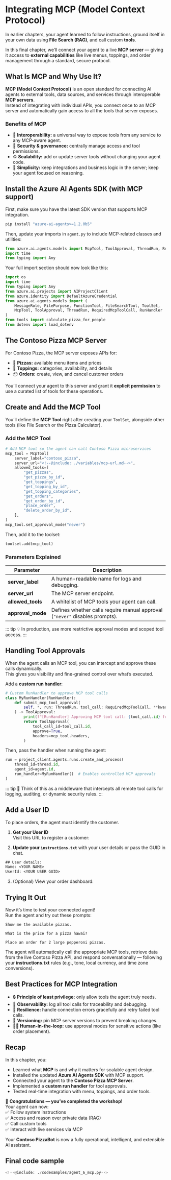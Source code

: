 # Integrating MCP (Model Context Protocol)

In earlier chapters, your agent learned to follow instructions, ground itself in your own data using **File Search (RAG)**, and call custom **tools**.  

In this final chapter, we’ll connect your agent to a live **MCP server** — giving it access to **external capabilities** like live menus, toppings, and order management through a standard, secure protocol.


## What Is MCP and Why Use It?

**MCP (Model Context Protocol)** is an open standard for connecting AI agents to external tools, data sources, and services through interoperable **MCP servers**.  
Instead of integrating with individual APIs, you connect once to an MCP server and automatically gain access to all the tools that server exposes.

### Benefits of MCP

- 🧩 **Interoperability:** a universal way to expose tools from any service to any MCP-aware agent.  
- 🔐 **Security & governance:** centrally manage access and tool permissions.  
- ⚙️ **Scalability:** add or update server tools without changing your agent code.  
- 🧠 **Simplicity:** keep integrations and business logic in the server; keep your agent focused on reasoning.


## Install the Azure AI Agents SDK (with MCP support)

First, make sure you have the latest SDK version that supports MCP integration.

```bash
pip install "azure-ai-agents>=1.2.0b5"
```

Then, update your imports in `agent.py` to include MCP-related classes and utilities:

```python
from azure.ai.agents.models import McpTool, ToolApproval, ThreadRun, RequiredMcpToolCall, RunHandler
import time
from typing import Any
```

Your full import section should now look like this:

```python
import os
import time
from typing import Any
from azure.ai.projects import AIProjectClient
from azure.identity import DefaultAzureCredential
from azure.ai.agents.models import (
    MessageRole, FilePurpose, FunctionTool, FileSearchTool, ToolSet,
    McpTool, ToolApproval, ThreadRun, RequiredMcpToolCall, RunHandler
)
from tools import calculate_pizza_for_people
from dotenv import load_dotenv
```


## The Contoso Pizza MCP Server

For Contoso Pizza, the MCP server exposes APIs for:
- 🧀 **Pizzas:** available menu items and prices  
- 🍅 **Toppings:** categories, availability, and details  
- 📦 **Orders:** create, view, and cancel customer orders  

You’ll connect your agent to this server and grant it **explicit permission** to use a curated list of tools for these operations.


## Create and Add the MCP Tool

You’ll define the **MCP Tool** right after creating your `ToolSet`, alongside other tools (like File Search or the Pizza Calculator).

### Add the MCP Tool

```python
# Add MCP tool so the agent can call Contoso Pizza microservices
mcp_tool = McpTool(
    server_label="contoso_pizza",
    server_url="<!--@include: ./variables/mcp-url.md-->",
    allowed_tools=[
        "get_pizzas",
        "get_pizza_by_id",
        "get_toppings",
        "get_topping_by_id",
        "get_topping_categories",
        "get_orders",
        "get_order_by_id",
        "place_order",
        "delete_order_by_id",
    ],
)
mcp_tool.set_approval_mode("never")
```

Then, add it to the toolset:

```python
toolset.add(mcp_tool)
```

### Parameters Explained

| Parameter | Description |
| -- | -- |
| **server_label** | A human-readable name for logs and debugging. |
| **server_url** | The MCP server endpoint. |
| **allowed_tools** | A whitelist of MCP tools your agent can call. |
| **approval_mode** | Defines whether calls require manual approval (`"never"` disables prompts). |

::: tip
💡 In production, use more restrictive approval modes and scoped tool access.
::: 


## Handling Tool Approvals

When the agent calls an MCP tool, you can intercept and approve these calls dynamically.  
This gives you visibility and fine-grained control over what’s executed.

Add a **custom run handler**:

```python
# Custom RunHandler to approve MCP tool calls
class MyRunHandler(RunHandler):
    def submit_mcp_tool_approval(
        self, *, run: ThreadRun, tool_call: RequiredMcpToolCall, **kwargs: Any
    ) -> ToolApproval:
        print(f"[RunHandler] Approving MCP tool call: {tool_call.id} for tool: {tool_call.name}")
        return ToolApproval(
            tool_call_id=tool_call.id,
            approve=True,
            headers=mcp_tool.headers,
        )
```

Then, pass the handler when running the agent:

```python
run = project_client.agents.runs.create_and_process(
    thread_id=thread.id,
    agent_id=agent.id,
    run_handler=MyRunHandler()  # Enables controlled MCP approvals
)
```

::: tip
🧠 Think of this as a middleware that intercepts all remote tool calls for logging, auditing, or dynamic security rules.
:::


## Add a User ID

To place orders, the agent must identify the customer.

1. **Get your User ID**  
   Visit this URL to register a customer:  
   [<!--@include: ./variables/customer-registration.md-->](<!--@include: ./variables/customer-registration.md-->)  

2. **Update your `instructions.txt`** with your user details or pass the GUID in chat.

```txt
## User details:
Name: <YOUR NAME>
UserId: <YOUR USER GUID>
```

3. (Optional) View your order dashboard:  
   [<!--@include: ./variables/pizza-dashboard.md-->](<!--@include: ./variables/pizza-dashboard.md-->)



## Trying It Out

Now it’s time to test your connected agent!  
Run the agent and try out these prompts:

```
Show me the available pizzas.
```

```
What is the price for a pizza hawai?
```

```
Place an order for 2 large pepperoni pizzas.
```

The agent will automatically call the appropriate MCP tools, retrieve data from the live Contoso Pizza API, and respond conversationally — following your **instructions.txt** rules (e.g., tone, local currency, and time zone conversions).



## Best Practices for MCP Integration

- 🔒 **Principle of least privilege:** only allow tools the agent truly needs.  
- 📜 **Observability:** log all tool calls for traceability and debugging.  
- 🔁 **Resilience:** handle connection errors gracefully and retry failed tool calls.  
- 🧩 **Versioning:** pin MCP server versions to prevent breaking changes.  
- 👩‍💼 **Human-in-the-loop:** use approval modes for sensitive actions (like order placement).



## Recap

In this chapter, you:  
- Learned what **MCP** is and why it matters for scalable agent design.  
- Installed the updated **Azure AI Agents SDK** with MCP support.  
- Connected your agent to the **Contoso Pizza MCP Server**.  
- Implemented a **custom run handler** for tool approvals.  
- Tested real-time integration with menu, toppings, and order tools.  



🎉 **Congratulations — you’ve completed the workshop!**  
Your agent can now:  
✅ Follow system instructions  
✅ Access and reason over private data (RAG)  
✅ Call custom tools  
✅ Interact with live services via MCP  

Your **Contoso PizzaBot** is now a fully operational, intelligent, and extensible AI assistant.



## Final code sample

```python 
<!--@include: ./codesamples/agent_6_mcp.py-->
```